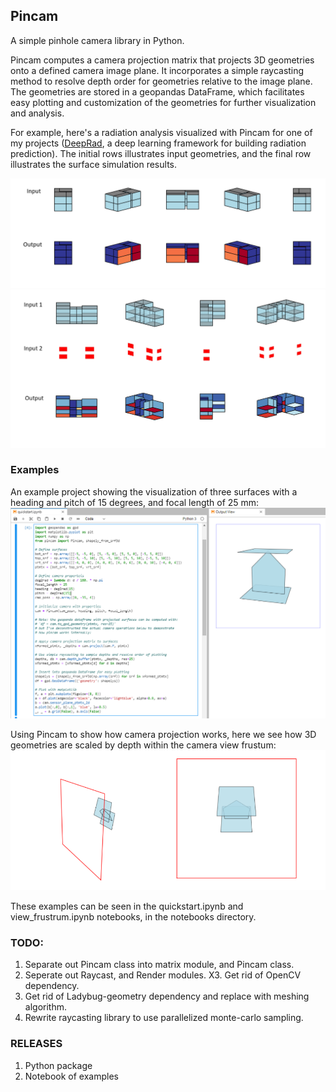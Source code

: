 ## Pincam
A simple pinhole camera library in Python.

Pincam computes a camera projection matrix that projects 3D geometries onto a defined camera image plane. It incorporates a simple raycasting method to resolve depth order for geometries relative to the image plane. The geometries are stored in a geopandas DataFrame, which facilitates easy plotting and customization of the geometries for further visualization and analysis.

For example, here's a radiation analysis visualized with Pincam for one of my projects ([DeepRad](https://github.com/saeranv/DeepRad), a deep learning framework for building radiation prediction). The initial rows illustrates input geometries, and the final row illustrates the surface simulation results.

![x](/resources/imgs/in_out.PNG "x")
![x](/resources/imgs/in_out2.PNG "x")

### Examples
An example project showing the visualization of three surfaces with a heading and pitch of 15 degrees, and focal length of 25 mm:
![x](/resources/imgs/box_example_2.PNG "x")

Using Pincam to show how camera projection works, here we see how 3D geometries are scaled by depth within the camera view frustum:
![x](/resources/imgs/view_frustrum.png "x")

These examples can be seen in the quickstart.ipynb and view_frustrum.ipynb notebooks, in the notebooks directory.


### TODO:

1. Separate out Pincam class into matrix module, and Pincam class.
2. Seperate out Raycast, and Render modules.
X3. Get rid of OpenCV dependency.
4. Get rid of Ladybug-geometry dependency and replace with meshing algorithm.
5. Rewrite raycasting library to use parallelized monte-carlo sampling.


### RELEASES

1. Python package
2. Notebook of examples